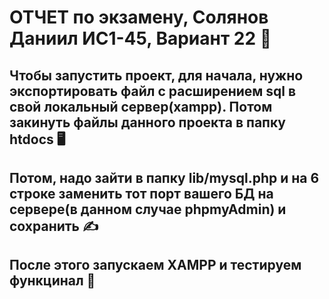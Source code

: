 # ОТЧЕТ по экзамену, Солянов Даниил ИС1-45, Вариант 22 🌟
## Чтобы запустить проект, для начала, нужно экспортировать файл с расширением sql в свой локальный сервер(xampp). Потом закинуть файлы данного проекта в папку htdocs 🖥️
## Потом, надо зайти в папку lib/mysql.php и на 6 строке заменить тот порт вашего БД на сервере(в данном случае phpmyAdmin) и сохранить ✍️
## После этого запускаем XAMPP и тестируем функцинал 💈
